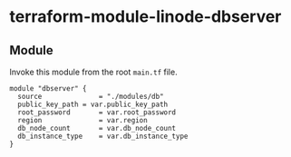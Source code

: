 # terraform-module-linode-dbserver

## Module

Invoke this module from the root `main.tf` file.

```hcl
module "dbserver" {
  source              = "./modules/db"
  public_key_path = var.public_key_path
  root_password       = var.root_password
  region              = var.region
  db_node_count       = var.db_node_count
  db_instance_type    = var.db_instance_type
}
```
